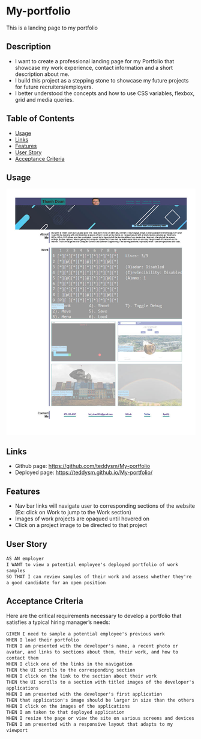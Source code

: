 # My-portfolio
This is a landing page to my portfolio


## Description

- I want to create a professional landing page for my Portfolio that showcase my work experience, contact information and a short description about me.
- I build this project as a stepping stone to showcase my future projects for future recruiters/employers.
- I better understood the concepts and how to use CSS variables, flexbox, grid and media queries.


## Table of Contents 

- [Usage](#usage)
- [Links](#links)
- [Features](#features)
- [User Story](#user-story)
- [Acceptance Criteria](#acceptance-criteria)


## Usage

![Screenshot](./assets/images/MyPortfolio.jpg)
 

## Links

- Github page: https://github.com/teddysm/My-portfolio
- Deployed page: https://teddysm.github.io/My-portfolio/


## Features

- Nav bar links will navigate user to corresponding sections of the website (Ex: click on Work to jump to the Work section)
- Images of work projects are opaqued until hovered on
- Click on a project image to be directed to that project


## User Story

```
AS AN employer
I WANT to view a potential employee's deployed portfolio of work samples
SO THAT I can review samples of their work and assess whether they're a good candidate for an open position
```


## Acceptance Criteria

Here are the critical requirements necessary to develop a portfolio that satisfies a typical hiring manager’s needs:

```
GIVEN I need to sample a potential employee's previous work
WHEN I load their portfolio
THEN I am presented with the developer's name, a recent photo or avatar, and links to sections about them, their work, and how to contact them
WHEN I click one of the links in the navigation
THEN the UI scrolls to the corresponding section
WHEN I click on the link to the section about their work
THEN the UI scrolls to a section with titled images of the developer's applications
WHEN I am presented with the developer's first application
THEN that application's image should be larger in size than the others
WHEN I click on the images of the applications
THEN I am taken to that deployed application
WHEN I resize the page or view the site on various screens and devices
THEN I am presented with a responsive layout that adapts to my viewport
```